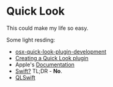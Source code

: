 # Quick Look

This could make my life so easy.

Some light resding:

 * [osx-quick-look-plugin-development](https://aleksandrov.ws/2014/02/25/osx-quick-look-plugin-development/)
 * [Creating a Quick Look plugin](http://blog.10to1.be/cocoa/2012/01/27/creating-a-quick-look-plugin/)
 * Apple's [Documentation](https://developer.apple.com/library/content/documentation/UserExperience/Conceptual/Quicklook_Programming_Guide/Introduction/Introduction.html)
 * [Swift?](http://robin.github.io/swift/macos/2017/05/10/Quick-Look-Plugin-In-Swift/) TL;DR - **No**.
 * [QLSwift](https://github.com/lexrus/QLSwift)